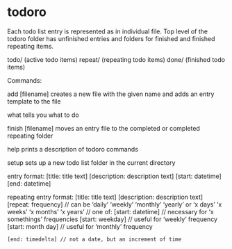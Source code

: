 # todoro #

Each todo list entry is represented as in individual file.
Top level of the todoro folder has unfinished entries and folders for finished and finished repeating items.

todo/
	(active todo items)
	repeat/
		(repeating todo items)
	done/
		(finished todo items)
	


Commands:

add [filename]
	creates a new file with the given name and adds an entry template to the file

what
	tells you what to do

finish [filename]
	moves an entry file to the completed or completed repeating folder

help
	prints a description of todoro commands

setup
	sets up a new todo list folder in the current directory



entry format:
    [title: title text]
    [description: description text]
    [start: datetime]
    [end: datetime]
    
repeating entry format:
    [title: title text]
    [description: description text]
    [repeat: frequency] // can be ‘daily’ ‘weekly’ ‘monthly’ ‘yearly’ or ‘x days’ ‘x weeks’ ‘x months’ ‘x years’
    // one of:
    [start: datetime] // necessary for ‘x somethings’ frequencies
    [start: weekday] // useful for ‘weekly’ frequency
    [start: month day] // useful for ‘monthly’ frequency
    
    [end: timedelta] // not a date, but an increment of time
